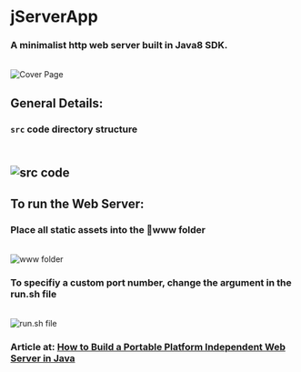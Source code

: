 # jServerApp
### A minimalist http web server built in Java8 SDK.
<br/>![Cover Page](https://miro.medium.com/max/1050/1*UfVZ_CIfqbdlvPbmYom5EA.png)

## General Details:
### `src` code directory structure
<br/>![src code](https://miro.medium.com/max/1050/1*AiA-VO2vZPMH2oF84zJtbA.png)
---
## To run the Web Server:
### Place all static assets into the 📁www folder
<br/>![www folder](https://miro.medium.com/max/900/1*OYJ_iPMXpaX6QBJlDsJniQ.gif)
### To specifiy a custom port number, change the argument in the run.sh file
<br/>![run.sh file](https://miro.medium.com/max/900/1*8ER3ScideNO_Ni_wVu3qFQ.gif)

### Article at: [How to Build a Portable Platform Independent Web Server in Java](https://geek-cc.medium.com/how-to-build-a-portable-platform-independent-web-server-in-java-5af8eddb7d48)